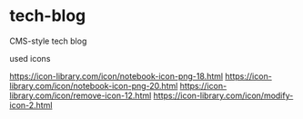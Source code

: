 # tech-blog
CMS-style tech blog


used icons

https://icon-library.com/icon/notebook-icon-png-18.html
https://icon-library.com/icon/notebook-icon-png-20.html
https://icon-library.com/icon/remove-icon-12.html
https://icon-library.com/icon/modify-icon-2.html